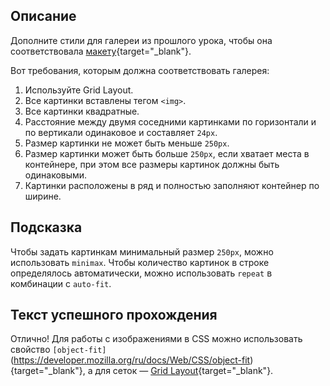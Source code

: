 ## Описание

Дополните стили для галереи из прошлого урока, чтобы она соответствовала [макету](https://www.figma.com/file/KOD3AcTkVBt1AW8eQCNBkp/WEB_RUS_TREN_CSS?node-id=0%3A1&t=GyZaAZJ1DAvrbKaE-1){target="_blank"}.

Вот требования, которым должна соответствовать галерея:

1. Используйте Grid Layout.
2. Все картинки вставлены тегом `<img>`.
3. Все картинки квадратные.
4. Расстояние между двумя соседними картинками по горизонтали и по вертикали одинаковое и составляет `24px`.
5. Размер картинки не может быть меньше `250px`.
6. Размер картинки может быть больше `250px`, если хватает места в контейнере, при этом все размеры картинок должны быть одинаковыми.
7. Картинки расположены в ряд и полностью заполняют контейнер по ширине.

## Подсказка

Чтобы задать картинкам минимальный размер `250px`, можно использовать `minimax`.
Чтобы количество картинок в строке определялось автоматически, можно использовать `repeat` в комбинации с `auto-fit`.

## Текст успешного прохождения

Отлично! Для работы с изображениями в CSS можно использовать свойство `[object-fit]`(https://developer.mozilla.org/ru/docs/Web/CSS/object-fit){target="_blank"}, а для сеток — [Grid Layout](https://developer.mozilla.org/en-US/docs/Learn/CSS/CSS_layout/Grids){target="_blank"}.
